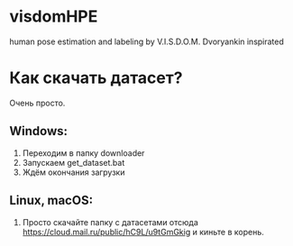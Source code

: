 # visdomHPE
human pose estimation and labeling by V.I.S.D.O.M.
Dvoryankin inspirated

# Как скачать датасет?
Очень просто.
## Windows:
1. Переходим в папку downloader
2. Запускаем get_dataset.bat
3. Ждём окончания загрузки
## Linux, macOS: 
1. Просто скачайте папку с датасетами отсюда https://cloud.mail.ru/public/hC9L/u9tGmGkig и киньте в корень.
